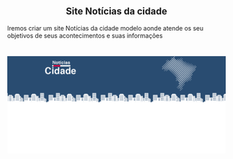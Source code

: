 <h2 align="center">
Site Notícias da cidade
</h2>

<p>
Iremos criar um site Notícias da cidade modelo aonde atende os seu objetivos de seus acontecimentos
e suas informações
</p>

<h1 align="center">
<img src="img/back-top-logo.png"
</h1>
